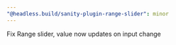 ```yaml
---
"@headless.build/sanity-plugin-range-slider": minor
---
```


Fix Range slider, value now updates on input change
